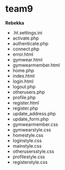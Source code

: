 # team9
<strong>Rebekka</strong>
<ul>
<li>.ht.settings.ini</li>
<li>activate.php</li>
<li>authenticate.php</li>
<li>connect.php</li>
<li>error.html</li>
<li>gymwear.html</li>
<li>gymwearmember.html</li>
<li>home.php</li>
<li>index.html</li>
<li>login.html</li>
<li>logout.php</li>
<li>otherusers.php</li>
<li>profile.php</li>
<li>register.html</li>
<li>register.php</li>
<li>update_address.php</li>
<li>update_form.php</li>
<li>gymwearmember.css</li>
<li>gymwearstyle.css</li>
<li>homestyle.css</li>
<li>loginstyle.css</li>
<li>mainstyle.css</li>
<li>otherusersstyle.css</li>
<li>profilestyle.css</li>
<li>registerstyle.css</li>
</ul>
 
